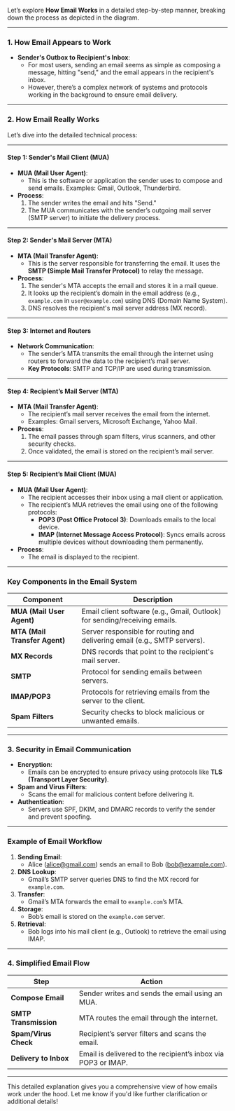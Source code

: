 Let’s explore **How Email Works** in a detailed step-by-step manner, breaking down the process as depicted in the diagram.

---

### **1. How Email Appears to Work**
- **Sender's Outbox to Recipient's Inbox**:
  - For most users, sending an email seems as simple as composing a message, hitting "send," and the email appears in the recipient's inbox.
  - However, there’s a complex network of systems and protocols working in the background to ensure email delivery.

---

### **2. How Email Really Works**
Let’s dive into the detailed technical process:

---

#### **Step 1: Sender's Mail Client (MUA)**
- **MUA (Mail User Agent)**:
  - This is the software or application the sender uses to compose and send emails. Examples: Gmail, Outlook, Thunderbird.
- **Process**:
  1. The sender writes the email and hits "Send."
  2. The MUA communicates with the sender’s outgoing mail server (SMTP server) to initiate the delivery process.

---

#### **Step 2: Sender's Mail Server (MTA)**
- **MTA (Mail Transfer Agent)**:
  - This is the server responsible for transferring the email. It uses the **SMTP (Simple Mail Transfer Protocol)** to relay the message.
- **Process**:
  1. The sender's MTA accepts the email and stores it in a mail queue.
  2. It looks up the recipient’s domain in the email address (e.g., `example.com` in `user@example.com`) using DNS (Domain Name System).
  3. DNS resolves the recipient's mail server address (MX record).

---

#### **Step 3: Internet and Routers**
- **Network Communication**:
  - The sender’s MTA transmits the email through the internet using routers to forward the data to the recipient’s mail server.
  - **Key Protocols**: SMTP and TCP/IP are used during transmission.

---

#### **Step 4: Recipient’s Mail Server (MTA)**
- **MTA (Mail Transfer Agent)**:
  - The recipient’s mail server receives the email from the internet.
  - Examples: Gmail servers, Microsoft Exchange, Yahoo Mail.
- **Process**:
  1. The email passes through spam filters, virus scanners, and other security checks.
  2. Once validated, the email is stored on the recipient’s mail server.

---

#### **Step 5: Recipient’s Mail Client (MUA)**
- **MUA (Mail User Agent)**:
  - The recipient accesses their inbox using a mail client or application.
  - The recipient’s MUA retrieves the email using one of the following protocols:
    - **POP3 (Post Office Protocol 3)**: Downloads emails to the local device.
    - **IMAP (Internet Message Access Protocol)**: Syncs emails across multiple devices without downloading them permanently.
- **Process**:
  - The email is displayed to the recipient.

---

### **Key Components in the Email System**

| **Component**       | **Description**                                                                 |
|----------------------|---------------------------------------------------------------------------------|
| **MUA (Mail User Agent)** | Email client software (e.g., Gmail, Outlook) for sending/receiving emails.    |
| **MTA (Mail Transfer Agent)** | Server responsible for routing and delivering email (e.g., SMTP servers).   |
| **MX Records**       | DNS records that point to the recipient's mail server.                          |
| **SMTP**             | Protocol for sending emails between servers.                                   |
| **IMAP/POP3**        | Protocols for retrieving emails from the server to the client.                 |
| **Spam Filters**     | Security checks to block malicious or unwanted emails.                         |

---

### **3. Security in Email Communication**
- **Encryption**:
  - Emails can be encrypted to ensure privacy using protocols like **TLS (Transport Layer Security)**.
- **Spam and Virus Filters**:
  - Scans the email for malicious content before delivering it.
- **Authentication**:
  - Servers use SPF, DKIM, and DMARC records to verify the sender and prevent spoofing.

---

### **Example of Email Workflow**

1. **Sending Email**:
   - Alice (alice@gmail.com) sends an email to Bob (bob@example.com).
2. **DNS Lookup**:
   - Gmail’s SMTP server queries DNS to find the MX record for `example.com`.
3. **Transfer**:
   - Gmail’s MTA forwards the email to `example.com`’s MTA.
4. **Storage**:
   - Bob’s email is stored on the `example.com` server.
5. **Retrieval**:
   - Bob logs into his mail client (e.g., Outlook) to retrieve the email using IMAP.

---

### **4. Simplified Email Flow**

| **Step**                   | **Action**                                                       |
|----------------------------|------------------------------------------------------------------|
| **Compose Email**           | Sender writes and sends the email using an MUA.                 |
| **SMTP Transmission**       | MTA routes the email through the internet.                      |
| **Spam/Virus Check**        | Recipient’s server filters and scans the email.                 |
| **Delivery to Inbox**       | Email is delivered to the recipient’s inbox via POP3 or IMAP.   |

---

This detailed explanation gives you a comprehensive view of how emails work under the hood. Let me know if you'd like further clarification or additional details!